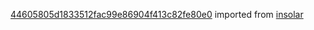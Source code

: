 [44605805d1833512fac99e86904f413c82fe80e0](https://github.com/insolar/insolar/commit/44605805d1833512fac99e86904f413c82fe80e0) imported from [insolar](https://github.com/insolar/insolar)
